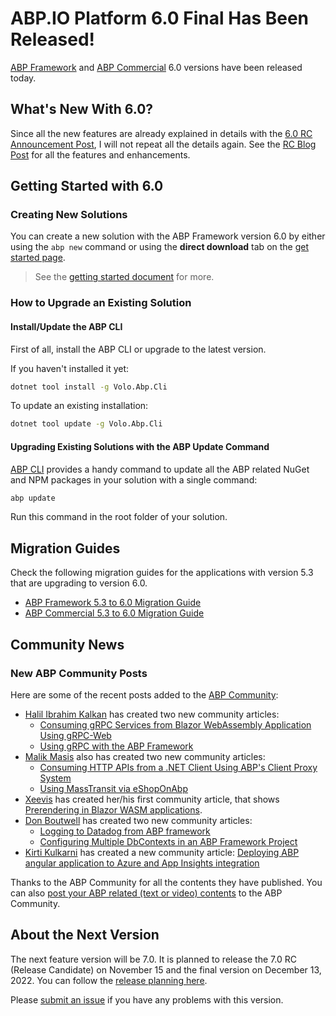 # ABP.IO Platform 6.0 Final Has Been Released!

[ABP Framework](https://abp.io/) and [ABP Commercial](https://commercial.abp.io/) 6.0 versions have been released today.

## What's New With 6.0?

Since all the new features are already explained in details with the [6.0 RC Announcement Post](https://blog.abp.io/abp/ABP.IO-Platform-6.0-RC-Has-Been-Published), I will not repeat all the details again. See the [RC Blog Post](https://blog.abp.io/abp/ABP.IO-Platform-6.0-RC-Has-Been-Published) for all the features and enhancements.

## Getting Started with 6.0

### Creating New Solutions

You can create a new solution with the ABP Framework version 6.0 by either using the `abp new` command or using the **direct download** tab on the [get started page](https://abp.io/get-started).

> See the [getting started document](https://docs.abp.io/en/abp/latest/Getting-Started) for more.

### How to Upgrade an Existing Solution

#### Install/Update the ABP CLI

First of all, install the ABP CLI or upgrade to the latest version.

If you haven't installed it yet:

```bash
dotnet tool install -g Volo.Abp.Cli
```

To update an existing installation:

```bash
dotnet tool update -g Volo.Abp.Cli
```

#### Upgrading Existing Solutions with the ABP Update Command

[ABP CLI](https://docs.abp.io/en/abp/latest/CLI) provides a handy command to update all the ABP related NuGet and NPM packages in your solution with a single command:

```bash
abp update
```

Run this command in the root folder of your solution.

## Migration Guides

Check the following migration guides for the applications with version 5.3 that are upgrading to version 6.0.

* [ABP Framework 5.3 to 6.0 Migration Guide](https://docs.abp.io/en/abp/6.0/Migration-Guides/Abp-6_0)
* [ABP Commercial 5.3 to 6.0 Migration Guide](https://docs.abp.io/en/commercial/6.0/migration-guides/v6_0)

## Community News

### New ABP Community Posts

Here are some of the recent posts added to the [ABP Community](https://community.abp.io/):

* [Halil Ibrahim Kalkan](https://twitter.com/hibrahimkalkan) has created two new community articles:
    * [Consuming gRPC Services from Blazor WebAssembly Application Using gRPC-Web](https://community.abp.io/posts/consuming-grpc-services-from-blazor-webassembly-application-using-grpcweb-dqjry3rv)
    * [Using gRPC with the ABP Framework](https://community.abp.io/posts/using-grpc-with-the-abp-framework-2dgaxzw3)
* [Malik Masis](https://twitter.com/malikmasis) also has created two new community articles:
    * [Consuming HTTP APIs from a .NET Client Using ABP's Client Proxy System](https://community.abp.io/posts/consuming-http-apis-from-a-.net-client-using-abps-client-proxy-system-xriqarrm)
    * [Using MassTransit via eShopOnAbp](https://community.abp.io/posts/using-masstransit-via-eshoponabp-8amok6h8)
* [Xeevis](https://community.abp.io/members/Xeevis) has created her/his first community article, that shows [Prerendering in Blazor WASM applications](https://community.abp.io/posts/prerendering-blazor-wasm-application-with-abp-6.x-2v8590g3).
* [Don Boutwell](https://community.abp.io/members/dboutwell) has created two new community articles: 
    * [Logging to Datadog from ABP framework](https://community.abp.io/posts/logging-to-datadog-from-abp-framework-fm4ozds4)
    * [Configuring Multiple DbContexts in an ABP Framework Project](https://community.abp.io/posts/configuring-multiple-dbcontexts-in-an-abp-framework-project-uoz5is3o)
* [Kirti Kulkarni](https://twitter.com/kirtimkulkarni) has created a new community article: [Deploying ABP angular application to Azure and App Insights integration](https://community.abp.io/posts/deploying-abp-angular-application-to-azure-and-app-insights-integration-4jrhtp01)

Thanks to the ABP Community for all the contents they have published. You can also [post your ABP related (text or video) contents](https://community.abp.io/articles/submit) to the ABP Community.

## About the Next Version

The next feature version will be 7.0. It is planned to release the 7.0 RC (Release Candidate) on November 15 and the final version on December 13, 2022. You can follow the [release planning here](https://github.com/abpframework/abp/milestones).

Please [submit an issue](https://github.com/abpframework/abp/issues/new) if you have any problems with this version.
